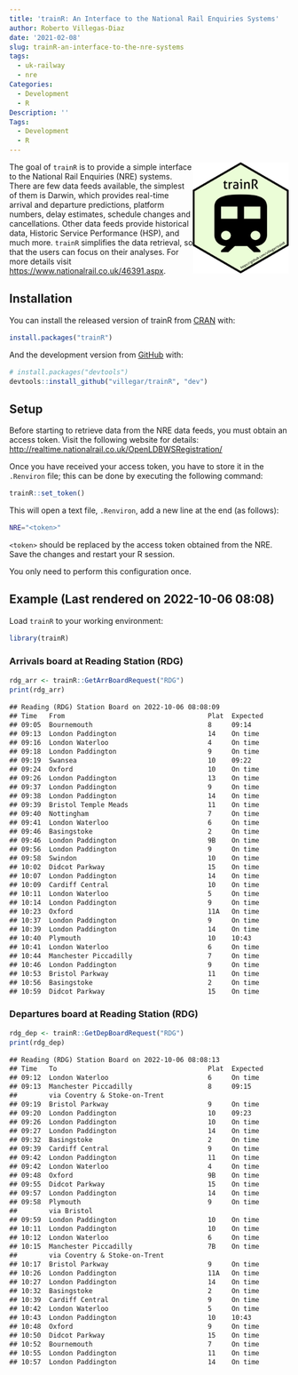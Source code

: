 ```yaml
---
title: 'trainR: An Interface to the National Rail Enquiries Systems'
author: Roberto Villegas-Diaz
date: '2021-02-08'
slug: trainR-an-interface-to-the-nre-systems
tags:
  - uk-railway
  - nre
Categories:
  - Development
  - R
Description: ''
Tags:
  - Development
  - R
---
```


<img src="https://raw.githubusercontent.com/villegar/trainR/main/inst/images/logo.png" alt="logo" align="right" height=200px/>

The goal of `trainR` is to provide a simple interface to the 
National Rail Enquiries (NRE) systems. There are few data feeds 
available, the simplest of them is Darwin, which provides real-time 
arrival and departure predictions, platform numbers, delay estimates, 
schedule changes and cancellations. Other data feeds provide historical 
data, Historic Service Performance (HSP), and much more. `trainR` 
simplifies the data retrieval, so that the users can focus on their 
analyses. For more details visit 
https://www.nationalrail.co.uk/46391.aspx.

## Installation

You can install the released version of trainR from [CRAN](https://CRAN.R-project.org) with:

``` r
install.packages("trainR")
```

And the development version from [GitHub](https://github.com/) with:

``` r
# install.packages("devtools")
devtools::install_github("villegar/trainR", "dev")
```

## Setup
Before starting to retrieve data from the NRE data feeds, you must obtain an access token. 
Visit the following website for details: http://realtime.nationalrail.co.uk/OpenLDBWSRegistration/

Once you have received your access token, you have to store it in the `.Renviron` file; this can be 
done by executing the following command:


```r
trainR::set_token()
```

This will open a text file, `.Renviron`, add a new line at the end (as follows):

```bash
NRE="<token>"
```

`<token>` should be replaced by the access token obtained from the NRE. Save the changes and restart 
your R session.

You only need to perform this configuration once.

## Example (Last rendered on 2022-10-06 08:08)

Load `trainR` to your working environment:

```r
library(trainR)
```

### Arrivals board at Reading Station (RDG)


```r
rdg_arr <- trainR::GetArrBoardRequest("RDG")
print(rdg_arr)
```

```
## Reading (RDG) Station Board on 2022-10-06 08:08:09
## Time   From                                    Plat  Expected
## 09:05  Bournemouth                             8     09:14
## 09:13  London Paddington                       14    On time
## 09:16  London Waterloo                         4     On time
## 09:18  London Paddington                       9     On time
## 09:19  Swansea                                 10    09:22
## 09:24  Oxford                                  10    On time
## 09:26  London Paddington                       13    On time
## 09:37  London Paddington                       9     On time
## 09:38  London Paddington                       14    On time
## 09:39  Bristol Temple Meads                    11    On time
## 09:40  Nottingham                              7     On time
## 09:41  London Waterloo                         6     On time
## 09:46  Basingstoke                             2     On time
## 09:46  London Paddington                       9B    On time
## 09:56  London Paddington                       9     On time
## 09:58  Swindon                                 10    On time
## 10:02  Didcot Parkway                          15    On time
## 10:07  London Paddington                       14    On time
## 10:09  Cardiff Central                         10    On time
## 10:11  London Waterloo                         5     On time
## 10:14  London Paddington                       9     On time
## 10:23  Oxford                                  11A   On time
## 10:37  London Paddington                       9     On time
## 10:39  London Paddington                       14    On time
## 10:40  Plymouth                                10    10:43
## 10:41  London Waterloo                         6     On time
## 10:44  Manchester Piccadilly                   7     On time
## 10:46  London Paddington                       9     On time
## 10:53  Bristol Parkway                         11    On time
## 10:56  Basingstoke                             2     On time
## 10:59  Didcot Parkway                          15    On time
```

### Departures board at Reading Station (RDG)


```r
rdg_dep <- trainR::GetDepBoardRequest("RDG")
print(rdg_dep)
```

```
## Reading (RDG) Station Board on 2022-10-06 08:08:13
## Time   To                                      Plat  Expected
## 09:12  London Waterloo                         6     On time
## 09:13  Manchester Piccadilly                   8     09:15
##        via Coventry & Stoke-on-Trent           
## 09:19  Bristol Parkway                         9     On time
## 09:20  London Paddington                       10    09:23
## 09:26  London Paddington                       10    On time
## 09:27  London Paddington                       14    On time
## 09:32  Basingstoke                             2     On time
## 09:39  Cardiff Central                         9     On time
## 09:42  London Paddington                       11    On time
## 09:42  London Waterloo                         4     On time
## 09:48  Oxford                                  9B    On time
## 09:55  Didcot Parkway                          15    On time
## 09:57  London Paddington                       14    On time
## 09:58  Plymouth                                9     On time
##        via Bristol                             
## 09:59  London Paddington                       10    On time
## 10:11  London Paddington                       10    On time
## 10:12  London Waterloo                         6     On time
## 10:15  Manchester Piccadilly                   7B    On time
##        via Coventry & Stoke-on-Trent           
## 10:17  Bristol Parkway                         9     On time
## 10:26  London Paddington                       11A   On time
## 10:27  London Paddington                       14    On time
## 10:32  Basingstoke                             2     On time
## 10:39  Cardiff Central                         9     On time
## 10:42  London Waterloo                         5     On time
## 10:43  London Paddington                       10    10:43
## 10:48  Oxford                                  9     On time
## 10:50  Didcot Parkway                          15    On time
## 10:52  Bournemouth                             7     On time
## 10:55  London Paddington                       11    On time
## 10:57  London Paddington                       14    On time
```
